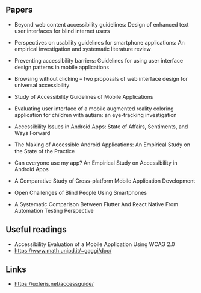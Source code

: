 ## Papers

- Beyond web content accessibility guidelines: Design of enhanced text user interfaces for blind internet users

- Perspectives on usability guidelines for smartphone applications: An empirical investigation and systematic literature review

- Preventing accessibility barriers: Guidelines for using user interface design patterns in mobile applications

- Browsing without clicking – two proposals of web interface design for universal accessibility

- Study of Accessibility Guidelines of Mobile Applications

- Evaluating user interface of a mobile augmented reality coloring application for children with autism: an eye-tracking investigation

- Accessibility Issues in Android Apps: State of Affairs, Sentiments, and Ways Forward

- The Making of Accessible Android Applications: An Empirical Study on the State of the Practice

- Can everyone use my app? An Empirical Study on Accessibility in Android Apps

- A Comparative Study of Cross-platform Mobile Application Development

- Open Challenges of Blind People Using Smartphones

- A Systematic Comparison Between Flutter And React Native From Automation Testing Perspective

## Useful readings

- Accessibility Evaluation of a Mobile Application Using WCAG 2.0
- https://www.math.unipd.it/~gaggi/doc/

## Links

- https://uxleris.net/accessguide/